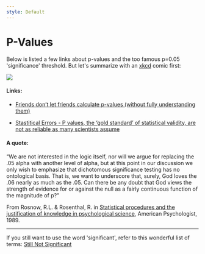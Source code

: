 ```yaml
---
style: Default
---
```


# P-Values

Below is listed a few links about p-values and the too famous p=0.05 'significance' threshold. But let's summarize with an [xkcd](https://xkcd.com/1478/) comic first:

<img src="http://imgs.xkcd.com/comics/p_values.png" class="img-responsive center-block">

#### Links:

- [Friends don’t let friends calculate p-values (without fully understanding them)](http://www.scottbot.net/HIAL/?p=24697)

- [Stastitical Errors - P values, the ‘gold standard’ of statistical validity, are not as reliable as many scientists assume](http://www.nature.com/polopoly_fs/1.14700!/menu/main/topColumns/topLeftColumn/pdf/506150a.pdf)

#### A quote:

“We are not interested in the logic itself, nor will we argue for replacing the .05 alpha with another level of alpha, but at this point in our discussion we only wish to emphasize that dichotomous significance testing has no ontological basis. That is, we want to underscore that, surely, God loves the .06 nearly as much as the .05. Can there be any doubt that God views the strength of evidence for or against the null as a fairly continuous function of the magnitude of p?”

From Rosnow, R.L. & Rosenthal, R. in [Statistical procedures and the justification of knowledge in psychological science](http://ist-socrates.berkeley.edu/~maccoun/PP279_Rosnow.pdf), American Psychologist, 1989.

---

If you still want to use the word 'significant', refer to this wonderful list of terms: [Still Not Significant](https://mchankins.wordpress.com/2013/04/21/still-not-significant-2/)
